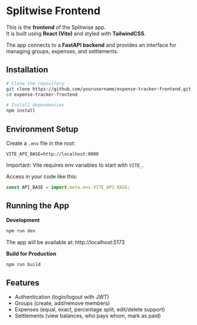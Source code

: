 # Splitwise Frontend

This is the **frontend** of the Splitwise app.  
It is built using **React (Vite)** and styled with **TailwindCSS**.  

The app connects to a **FastAPI backend** and provides an interface for managing groups, expenses, and settlements.

## Installation
```bash
# Clone the repository
git clone https://github.com/yourusername/expense-tracker-frontend.git
cd expense-tracker-frontend

# Install dependencies
npm install
```

## Environment Setup

Create a `.env` file in the root:

```
VITE_API_BASE=http://localhost:8000
```

Important: Vite requires env variables to start with `VITE_`.

Access in your code like this:
```javascript
const API_BASE = import.meta.env.VITE_API_BASE;
```

## Running the App

**Development**
```bash
npm run dev
```

The app will be available at: http://localhost:5173

**Build for Production**
```bash
npm run build
```

## Features

- Authentication (login/logout with JWT)
- Groups (create, add/remove members)
- Expenses (equal, exact, percentage split; edit/delete support)
- Settlements (view balances, who pays whom, mark as paid)